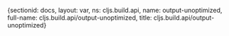 {sectionid: docs, layout: var, ns: cljs.build.api, name: output-unoptimized, full-name: cljs.build.api/output-unoptimized,
  title: cljs.build.api/output-unoptimized}

